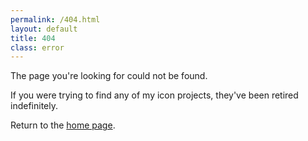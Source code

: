 ```yaml
---
permalink: /404.html
layout: default
title: 404
class: error
---
```


The page you're looking for could not be found.

If you were trying to find any of my icon projects, they've been retired indefinitely.

Return to the [home page](/).